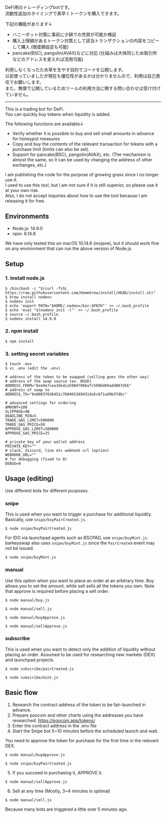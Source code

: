DeFi用のトレーディングbotです。  
流動性追加のタイミングで素早くトークンを購入できます。  

下記の機能があります↓  
- ハニーポット対策に事前に少額での売買が可能か検証  
- 購入上限額があるトークン対策として該当トランザクションの内容をコピーして購入 (限度額設定も可能)  
- pancake(BSC), pangolin(AVAX)などに対応 (仕組みは大体同じため取引所などのアドレスを変えれば流用可能)  

利用しなくなったため草を生やす目的でコードを公開します。  
以前使っていましたが現在も優位性があるかは分かりませんので、利用は自己責任でお願いします。  
また、無償で公開しているためツールの利用方法に関する問い合わせは受け付けていません。  

---

This is a trading bot for DeFi.  
You can quickly buy tokens when liquidity is added.  

The following functions are available↓  
- Verify whether it is possible to buy and sell small amounts in advance for honeypot measures  
- Copy and buy the contents of the relevant transaction for tokens with a purchase limit (limits can also be set).  
- Support for pancake(BSC), pangolin(AVAX), etc. (The mechanism is almost the same, so it can be used by changing the address of other exchanges, etc.)  

I am publishing the code for the purpose of growing grass since I no longer use it.  
I used to use this tool, but I am not sure if it is still superior, so please use it at your own risk.  
Also, I do not accept inquiries about how to use the tool because I am releasing it for free.  

## Environments

- Node.js: 14.9.0
- npm: 6.14.8

We have only tested this on macOS 10.14.6 (mojave), but it should work fine on any environment that can run the above version of Node.js.

## Setup

### 1. install node.js

```
$ /bin/bash -c "$(curl -fsSL https://raw.githubusercontent.com/Homebrew/install/HEAD/install.sh)"
$ brew install nodenv
$ nodenv init
$ echo 'export PATH="$HOME/.nodenv/bin:$PATH"' >> ~/.bash_profile
$ echo 'eval "$(nodenv init -)"' >> ~/.bash_profile
$ source ~/.bash_profile
$ nodenv install 14.9.0
```

### 2. npm install

```
$ npm install
```

### 3. setting secret variables

```
$ touch .env
$ vi .env (edit the .env)
```

```.env
# address of the token to be swapped (selling goes the other way)
# address of the swap source (ex. BUSD)
ADDRESS_FROM="0xe9e7cea3dedca5984780bafc599bd69add087d56"
# address of swap to
ADDRESS_TO="0x08037036451c768465369431da5c671ad9b37dbc"

# advanced settings for ordering
AMOUNT=100
SLIPPAGE=90
DEADLINE_MIN=5
TRADE_GAS_LIMIT=500000
TRADE_GAS_PRICE=50
APPROVE_GAS_LIMIT=300000
APPROVE_GAS_PRICE=25

# private key of your wallet address
PRIVATE_KEY=""
# slack, discord, line etc webhook url (option)
WEBHOOK_URL=""
# for debugging (fixed to 0)
DEBUG=0
```

## Usage (editing)

Use different bots for different purposes.

### snipe

This is used when you want to trigger a purchase for additional liquidity.
Basically, use `snipe/buyPairCreated.js`.

```
$ node snipe/buyPairCreated.js
```

For IDO via launchpad agents such as BSCPAD, use `snipe/buyMint.js`.
barkeyswap also uses `snipe/buyMint.js` since the `PairCreated` event may not be issued.

```
$ node snipe/buyMint.js
```

### manual

Use this option when you want to place an order at an arbitrary time.
Buy allows you to set the amount, while sell sells all the tokens you own.
Note that approve is required before placing a sell order.

```
$ node manual/buy.js
```

```
$ node manual/sell.js
```

```
$ node manual/buyApprove.js
```

```
$ node manual/sellApprove.js
```

### subscribe

This is used when you want to detect only the addition of liquidity without placing an order.
Assumed to be used for researching new markets (DEX) and launchpad projects.

```
$ node subscribe/pairCreated.js
```

```
$ node subscribe/mint.js
```

## Basic flow

1. Research the contract address of the token to be fair-launched in advance.
2. Prepare poocoin and other charts using the addresses you have researched.
   https://poocoin.app/tokens/<address here>
3. Enter the contract address in the .env file
4. Start the Snipe bot 5~10 minutes before the scheduled launch and wait.

You need to approve the token for purchase for the first time in the relevant DEX.

```
$ node manual/buyApprove.js
```

```
$ node snipe/buyPairCreated.js
```

5. If you succeed in purchasing it, APPROVE it.

```
$ node manual/sellApprove.js
```

6. Sell at any time (Mostly, 3~4 minutes is optimal)

```
$ node manual/sell.js
```

Because many bots are triggered a little over 5 minutes ago.
